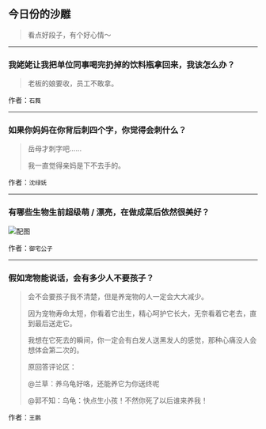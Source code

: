 ## 今日份的沙雕

> 看点好段子，有个好心情～


 
---

### 我姥姥让我把单位同事喝完扔掉的饮料瓶拿回来，我该怎么办？

> 老板的娘要收，员工不敢拿。


作者：`石蕤`

---

### 如果你妈妈在你背后刺四个字，你觉得会刺什么？

> 岳母才刺字吧……
> 
> 我一直觉得亲妈是下不去手的。


作者：`沈绿妩`

---

### 有哪些生物生前超级萌 / 漂亮，在做成菜后依然很美好？

> 



![配图](http://pic4.zhimg.com/70/ae39c46e967c548171874bfa2d195623_b.jpg)


作者：`御宅公子`

---

### 假如宠物能说话，会有多少人不要孩子？

> 会不会要孩子我不清楚，但是养宠物的人一定会大大减少。
> 
> 因为宠物寿命太短，你看着它出生，精心呵护它长大，无奈看着它老去，直到最后送走它。
> 
> 我想在它死去的瞬间，你一定会有白发人送黑发人的感觉，那种心痛没人会想体会第二次的。
> 
> 原回答评论区：
> 
> @兰草：养乌龟好咯，还能养它为你送终呢 
> 
> @郭不知：乌龟：快点生小孩！不然你死了以后谁来养我！


作者：`王鹏`